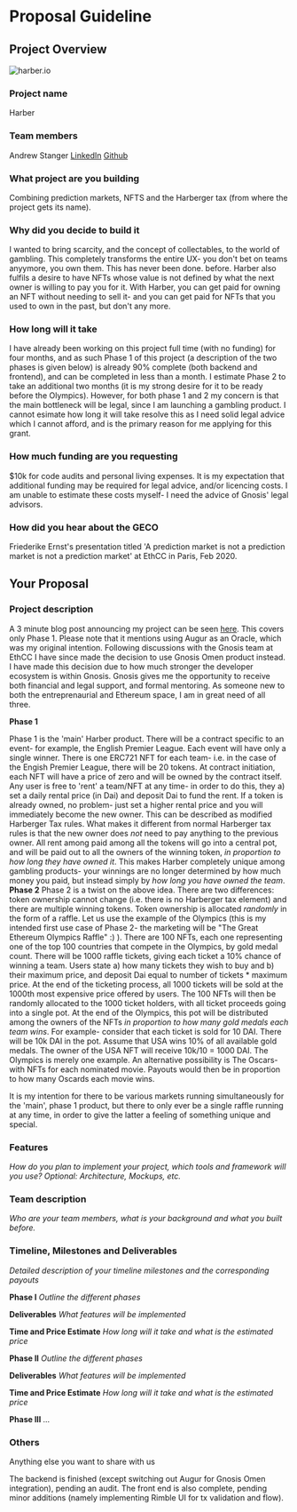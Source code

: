 # Proposal Guideline 


## Project Overview
![harber.io](https://i.imgur.com/iSlaXwD.png)
### Project name
Harber
### Team members 
Andrew Stanger [LinkedIn](https://www.linkedin.com/in/andrew-stanger-351a3a170/) [Github](https://github.com/mcplums)
### What project are you building 
Combining prediction markets, NFTS and the Harberger tax (from where the project gets its name).
### Why did you decide to build it 
I wanted to bring scarcity, and the concept of collectables, to the world of gambling. This completely transforms the entire UX- you don't bet on teams anyymore, you own them. This has never been done. before. Harber also fulfils a desire to have NFTs whose value is not defined by what the next owner is willing to pay you for it. With Harber, you can get paid for owning an NFT without needing to sell it- and you can get paid for NFTs that you used to own in the past, but don't any more. 
### How long will it take 
I have already been working on this project full time (with no funding) for four months, and as such Phase 1 of this project (a description of the two phases is given below) is already 90% complete (both backend and frontend), and can be completed in less than a month. I estimate Phase 2 to take an additional two months (it is my strong desire for it to be ready before the Olympics). However, for both phase 1 and 2 my concern is that the main bottleneck will be legal, since I am launching a gambling product. I cannot esimate how long it will take resolve this as I need solid legal advice which I cannot afford, and is the primary reason for me applying for this grant.
### How much funding are you requesting  
$10k for code audits and personal living expenses. It is my expectation that additional funding may be required for legal advice, and/or licencing costs. I am unable to estimate these costs myself- I need the advice of Gnosis' legal advisors. 
### How did you hear about the GECO
Friederike Ernst's presentation titled 'A prediction market is not a prediction market is not a prediction market' at EthCC in Paris, Feb 2020. 
## Your Proposal 
### Project description
A 3 minute blog post announcing my project can be seen [here](https://t.co/0IMQesNDzt). This covers only Phase 1. Please note that it mentions using Augur as an Oracle, which was my original intention. Following discussions with the Gnosis team at EthCC I have since made the decision to use Gnosis Omen product instead. I have made this decision due to how much stronger the developer ecosystem is within Gnosis. Gnosis gives me the opportunity to receive both financial and legal support, and formal mentoring. As someone new to both the entreprenaurial and Ethereum space, I am in great need of all three. 

**Phase 1**

Phase 1 is the 'main' Harber product. There will be a contract specific to an event- for example, the English Premier League. Each event will have only a single winner. There is one ERC721 NFT for each team- i.e. in the case of the Engish Premier League, there will be 20 tokens. At contract initiation, each NFT will have a price of zero and will be owned by the contract itself. Any user is free to 'rent' a team/NFT at any time- in order to do this, they a) set a daily rental price (in Dai) and deposit Dai to fund the rent. If a token is already owned, no problem- just set a higher rental price and you will immediately become the new owner. This can be described as modified Harberger Tax rules. What makes it different from normal Harberger tax rules is that the new owner does *not* need to pay anything to the previous owner. All rent among paid among all the tokens will go into a central pot, and will be paid out to all the owners of the winning token, *in proportion to how long they have owned it*. This makes Harber completely unique among gambling products- your winnings are no longer determined by how much money you paid, but instead simply by *how long you have owned the team*. 
**Phase 2**
Phase 2 is a twist on the above idea. There are two differences: token ownership cannot change (i.e. there is no Harberger tax element) and there are multiple winning tokens. Token ownership is allocated *randomly* in the form of a raffle. Let us use the example of the Olympics (this is my intended first use case of Phase 2- the marketing will be "The Great Ethereum Olympics Raffle" :) ). There are 100 NFTs, each one representing one of the top 100 countries that compete in the Olympics, by gold medal count. There will be 1000 raffle tickets, giving each ticket a 10% chance of winning a team. Users state a) how many tickets they wish to buy and b) their maximum price, and deposit Dai equal to number of tickets * maximum price. At the end of the ticketing process, all 1000 tickets will be sold at the 1000th most expensive price offered by users. The 100 NFTs will then be randomly allocated to the 1000 ticket holders, with all ticket proceeds going into a single pot. At the end of the Olympics, this pot will be distributed among the owners of the NFTs *in proportion to how many gold medals each team wins*. For example- consider that each ticket is sold for 10 DAI. There will be 10k DAI in the pot. Assume that USA wins 10% of all available gold medals. The owner of the USA NFT will receive 10k/10 = 1000 DAI. The Olympics is merely one example. An alternative possibility is The Oscars- with NFTs for each nominated movie. Payouts would then be in proportion to how many Oscards each movie wins. 

It is my intention for there to be various markets running simultaneously for the 'main', phase 1 product, but there to only ever be a single raffle running at any time, in order to give the latter a feeling of something unique and special. 
### Features
_How do you plan to implement your project, which tools and framework will you use? Optional: Architecture, Mockups, etc._
### Team description
_Who are your team members, what is your background and what you built before._
### Timeline, Milestones and Deliverables
_Detailed description of your timeline milestones and the corresponding payouts_

**Phase I**  			_Outline the different phases_

**Deliverables** 			_What features will be implemented_

**Time and Price Estimate**	_How long will it take and what is the estimated price_

**Phase II**  			_Outline the different phases_

**Deliverables** 			_What features will be implemented_

**Time and Price Estimate**	_How long will it take and what is the estimated price_

**Phase III**  			_..._


### Others	 
Anything else you want to share with us




The backend is finished (except switching out Augur for Gnosis Omen integration), pending an audit. The front end is also complete, pending minor additions (namely implementing Rimble UI for tx validation and flow). 
